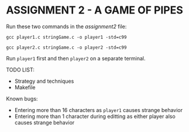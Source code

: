 # ASSIGNMENT 2 - A GAME OF PIPES

Run these two commands in the _assignment2_ file:

`gcc player1.c stringGame.c -o player1 -std=c99`

`gcc player2.c stringGame.c -o player2 -std=c99`

Run `player1` first and then `player2` on a separate terminal.

TODO LIST:
- Strategy and techniques
- Makefile

Known bugs:
- Entering more than 16 characters as `player1` causes strange behavior
- Entering more than 1 character during editting as either player also causes strange behavior
